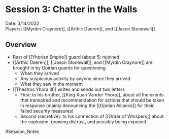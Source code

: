 # Session 3: Chatter in the Walls

Date: 3/14/2022  
Players: [[Myrdin Craynore]], [[Arthic Daeren]], and [[Jason Stonewall]]

## Overview
- Rest of [[Yhorian Empire]] guard (about 5) rejoined 
- [[Arthic Daeren]], [[Jason Stonewall]], and [[Myrdin Craynore]] are brought in by Opirian guards for questioning 
	- When they arrived
	- Any suspicious activity by anyone since they arrived 
	- What they saw in the moment
- [[Thestros Yhora III]] writes and sends out two letters
	- First: to his brother, [[King Xuan Vander Yhora]], about all the events that transpired and recommendation for actions that should be taken in response (mainly denouncing the [[Opirian Alliance]] for their failed security measures)
	- Second (secretive): to his connection of [[Order of Whispers]] about the explosion, growing distrust, and possibly being exposed

#Session_Notes